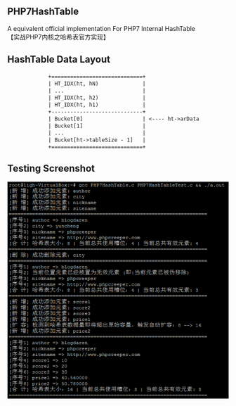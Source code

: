 ## PHP7HashTable
A equivalent official implementation For PHP7 Internal HashTable    
【实战PHP7内核之哈希表官方实现】

## HashTable Data Layout
                 +=============================+
                 | HT_IDX(ht, hN)              |
                 | ...                         |
                 | HT_IDX(ht, h2)              |
                 | HT_IDX(ht, h1)              |
                 +-----------------------------+
                 | Bucket[0]                   | <---- ht->arData
                 | Bucket[1]                   |
                 | ...                         |
                 | Bucket[ht->tableSize - 1]   |
                 +=============================+

## Testing Screenshot
![hashtable](./hashtable.png)


